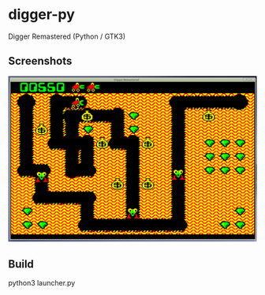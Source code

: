 # digger-py
Digger Remastered (Python / GTK3)

## Screenshots
![Screenshot1](/wiki/screenshot1.png?raw=true)

## Build
python3 launcher.py

